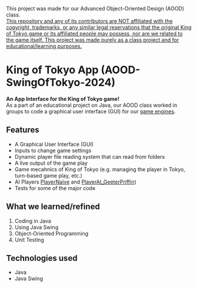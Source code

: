 This project was made for our Advanced Object-Oriented Design (AOOD) class. <br>
<ins>This repository and any of its contributors are NOT affiliated with the copyright, trademarks, or any similar legal reservations that the original King of Tokyo game or its affiliated people may possess, nor are we related to the game itself. This project was made purely as a class project and for educational/learning purposes.</ins>
# King of Tokyo App (AOOD-SwingOfTokyo-2024)
**An App Interface for the King of Tokyo game!** <br>
As a part of an educational project on Java, our AOOD class worked in groups to code a graphical user interface (GUI) for our [game engines](https://github.com/devsai9/AOOD-KingOfTokyo-2024).

## Features
- A Graphical User Interface (GUI)
- Inputs to change game settings
- Dynamic player file reading system that can read from folders
- A live output of the game play
- Game mecahnics of King of Tokyo (e.g. managing the player in Tokyo, turn-based game play, etc.)
- AI Players [PlayerNaive](https://github.com/devsai9/AOOD-KingOfTokyo-2024/blob/main/PlayerNaive.java) and [PlayerAI_GeeterPriffin](https://github.com/devsai9/AOOD-KingOfTokyo-2024/blob/main/PlayerAI_GeeterPriffin.java))
- Tests for some of the major code

## What we learned/refined
1. Coding in Java
2. Using Java Swing
3. Object-Oriented Programming
4. Unit Testing

## Technologies used
- Java
- Java Swing
